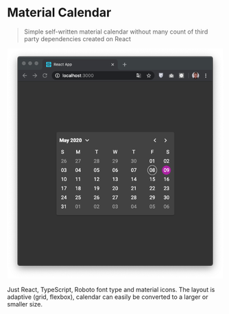 # Material Calendar

> Simple self-written material calendar without many count of third party dependencies created on React

![Screenshot](./public/screenshot.png)

Just React, TypeScript, Roboto font type and material icons. The layout is adaptive (grid, flexbox), calendar can easily be converted to a larger or smaller size.



